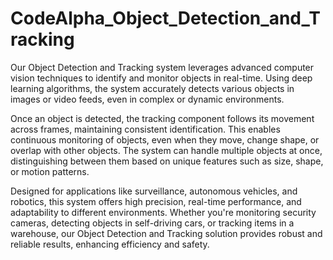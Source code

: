 # CodeAlpha_Object_Detection_and_Tracking
Our Object Detection and Tracking system leverages advanced computer vision techniques to identify and monitor objects in real-time. Using deep learning algorithms, the system accurately detects various objects in images or video feeds, even in complex or dynamic environments.

Once an object is detected, the tracking component follows its movement across frames, maintaining consistent identification. This enables continuous monitoring of objects, even when they move, change shape, or overlap with other objects. The system can handle multiple objects at once, distinguishing between them based on unique features such as size, shape, or motion patterns.

Designed for applications like surveillance, autonomous vehicles, and robotics, this system offers high precision, real-time performance, and adaptability to different environments. Whether you're monitoring security cameras, detecting objects in self-driving cars, or tracking items in a warehouse, our Object Detection and Tracking solution provides robust and reliable results, enhancing efficiency and safety.

